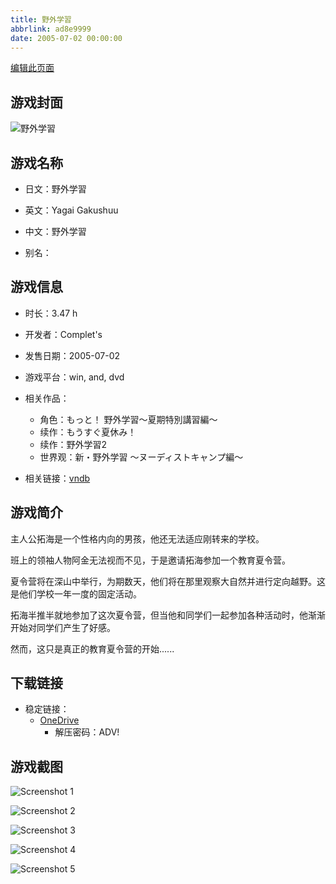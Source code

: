 ```yaml
---
title: 野外学習
abbrlink: ad8e9999
date: 2005-07-02 00:00:00
---
```

[编辑此页面](https://github.com/ACG-3/ADV3-source/blob/main/source/_posts/games/%E9%87%8E%E5%A4%96%E5%AD%A6%E7%BF%92.md)

## 游戏封面

![野外学習](https://pan.timero.xyz/d/onedrive/img_lib_001/%E9%87%8E%E5%A4%96%E5%AD%A6%E7%BF%92_cover.avif)


## 游戏名称

- 日文：野外学習
- 英文：Yagai Gakushuu
- 中文：野外学習

- 别名：


## 游戏信息

- 时长：3.47 h
- 开发者：Complet's
- 发售日期：2005-07-02
- 游戏平台：win, and, dvd
- 相关作品：
   - 角色：もっと！ 野外学習～夏期特別講習編～
   - 续作：もうすぐ夏休み！
   - 续作：野外学習2
   - 世界观：新・野外学習 ～ヌーディストキャンプ編～

- 相关链接：[vndb](https://vndb.org/v3346)


## 游戏简介

主人公拓海是一个性格内向的男孩，他还无法适应刚转来的学校。

班上的领袖人物阿金无法视而不见，于是邀请拓海参加一个教育夏令营。

夏令营将在深山中举行，为期数天，他们将在那里观察大自然并进行定向越野。这是他们学校一年一度的固定活动。

拓海半推半就地参加了这次夏令营，但当他和同学们一起参加各种活动时，他渐渐开始对同学们产生了好感。

然而，这只是真正的教育夏令营的开始......




## 下载链接

- 稳定链接：
    - [OneDrive](https://pan.timero.xyz/onedrive/adv_lib_001/%E9%87%8E%E5%A4%96%E5%AD%A6%E7%BF%92)
        - 解压密码：ADV!



## 游戏截图


![Screenshot 1](https://pan.timero.xyz/d/onedrive/img_lib_001/%E9%87%8E%E5%A4%96%E5%AD%A6%E7%BF%92_Screenshot_1.avif)

![Screenshot 2](https://pan.timero.xyz/d/onedrive/img_lib_001/%E9%87%8E%E5%A4%96%E5%AD%A6%E7%BF%92_Screenshot_2.avif)

![Screenshot 3](https://pan.timero.xyz/d/onedrive/img_lib_001/%E9%87%8E%E5%A4%96%E5%AD%A6%E7%BF%92_Screenshot_3.avif)

![Screenshot 4](https://pan.timero.xyz/d/onedrive/img_lib_001/%E9%87%8E%E5%A4%96%E5%AD%A6%E7%BF%92_Screenshot_4.avif)

![Screenshot 5](https://pan.timero.xyz/d/onedrive/img_lib_001/%E9%87%8E%E5%A4%96%E5%AD%A6%E7%BF%92_Screenshot_5.avif)


